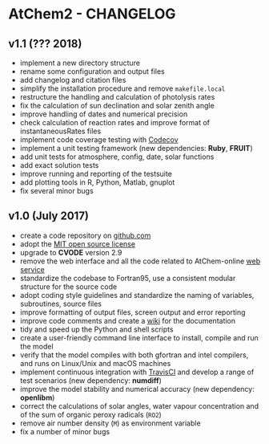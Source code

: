 # AtChem2 - CHANGELOG

## v1.1 (??? 2018)

- implement a new directory structure
- rename some configuration and output files
- add changelog and citation files
- simplify the installation procedure and remove `makefile.local`
- restructure the handling and calculation of photolysis rates
- fix the calculation of sun declination and solar zenith angle
- improve handling of dates and numerical precision
- check calculation of reaction rates and improve format of instantaneousRates files
- implement code coverage testing with [Codecov](https://codecov.io/)
- implement a unit testing framework (new dependencies: **Ruby**, **FRUIT**)
- add unit tests for atmosphere, config, date, solar functions
- add exact solution tests
- improve running and reporting of the testsuite
- add plotting tools in R, Python, Matlab, gnuplot
- fix several minor bugs

## v1.0 (July 2017)

- create a code repository on [github.com](https://github.com/)
- adopt the [MIT open source license](https://opensource.org/licenses/MIT)
- upgrade to **CVODE** version 2.9
- remove the web interface and all the code related to AtChem-online [web service](https://atchem.leeds.ac.uk/)
- standardize the codebase to Fortran95, use a consistent modular structure for the source code
- adopt coding style guidelines and standardize the naming of variables, subroutines, source files
- improve formatting of output files, screen output and error reporting
- improve code comments and create a [wiki](https://github.com/AtChem/AtChem2/wiki) for the documentation
- tidy and speed up the Python and shell scripts
- create a user-friendly command line interface to install, compile and run the model
- verify that the model compiles with both gfortran and intel compilers, and runs on Linux/Unix and macOS machines
- implement continuous integration with [TravisCI](https://travis-ci.org/) and develop a range of test scenarios (new dependency: **numdiff**)
- improve the model stability and numerical accuracy (new dependency: **openlibm**)
- correct the calculations of solar angles, water vapour concentration and of the sum of organic peroxy radicals (`RO2`)
- remove air number density (`M`) as environment variable
- fix a number of minor bugs
